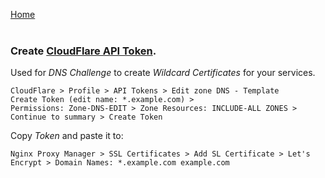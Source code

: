 <p align="left">
  <a href="https://github.com/vdarkobar/npm">Home</a>
  <br><br>
</p> 
  
### Create <a href="https://dash.cloudflare.com/profile/api-tokens">CloudFlare API Token</a>. 

Used for *DNS Challenge* to create *Wildcard Certificates* for your services.
```
CloudFlare > Profile > API Tokens > Edit zone DNS - Template
Create Token (edit name: *.example.com) > 
Permissions: Zone-DNS-EDIT > Zone Resources: INCLUDE-ALL ZONES > Continue to summary > Create Token
```
Copy *Token* and paste it to:
```
Nginx Proxy Manager > SSL Certificates > Add SL Certificate > Let's Encrypt > Domain Names: *.example.com example.com
```
